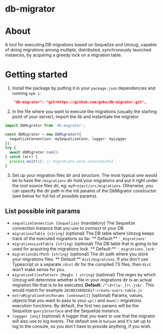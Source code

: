 # db-migrator

# About

A tool for executing DB migrations based on Sequelize and Umzug, capable of doing migrations among multiple,
distributed, synchronously launched instances, by acquiring a greedy lock on a migration table.

# Getting started

1. Install the package by putting it in your `package.json` dependencies and running `npm i`:

```json
    "db-migrator": "git+https://github.com/gvko/db-migrator.git",
```

2. In the file where you want to execute the migrations (usually the starting point of your server), import the lib and
   instantiate the migrator:

```typescript
import DbMigrator from 'db-migrator';

const dbMigrator = new DbMigrator({
  sequelizeConnection: mySequelizeConn, logger: myLogger
});
try {
  await dbMigrator.run();
} catch (err) {
  process.exit(1); // migrations were unsuccessful
}
```

3. Set up your migration files dir and structure. The most typical one would be to have the `/migrations` dir hold your
   migrations and put it right under the root source files dir, eg: `myProject/src/migrations`. Otherwise, you can
   specify the dir path in the init params of the DbMigrator constructor (see below for full list of possible params).

## List possible init params

* `sequelizeConnection {Sequelize}` (mandatory) The Sequelize connection instance that you use to connect to your DB
* `migrationsTable {string}`  (optional) The DB table where Umzug keeps track of the executed migrations so far. **
  Default:** `'_migrations'`
* `migrationsLockTable {string}` (optional) The DB table that is going to be used for acquiring the migrations lock. **
  Default:**  `'_migrations_lock'`
* `migrationsDirPath {string}` (optional) The dir path where you store your migrations files. **
  Default:** `dist/migrations`. If you don't use Typescript or a separate `/dist` dir for the compiled TS files,
  then `dist` won't make sense for you.
* `migrationFilesPattern {RegEx | string}` (optional) The regex by which Umzug will determine whether a file in your
  migrations dir is an actual migration file that is to be executed. **Default:** `/^\d+[\w-_]+\.js$/` . This would
  match for example `20200330092617-create-users-table.js`
* `extraMigrationFuncParams {unknown[]}` (optional) Params, values, objects that you want to pass to your `up()`
  and `down()` migrations execution functions. By default, the first two params will be the Sequelize `queryInterface`
  and the Sequelize instance.
* `loggger {any}` (optional) A logger that you want to use that the migrator will also use to log events. The default
  one is `bunyan` and it's set up to log to the console, so you don't have to provide anything, if you wish.
